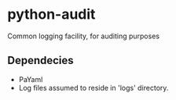 # python-audit
Common logging facility, for auditing purposes

## Dependecies

* PaYaml
* Log files assumed to reside in 'logs' directory.
